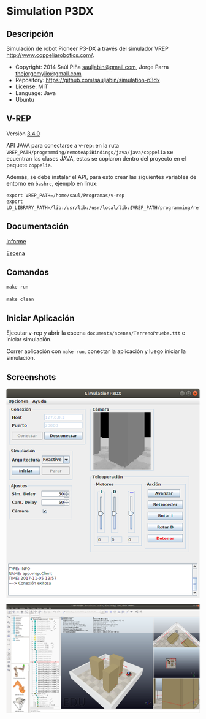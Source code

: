 Simulation P3DX
===============

Descripción
-----------
Simulación de robot Pioneer P3-DX a través del simulador VREP http://www.coppeliarobotics.com/.

- Copyright: 2014 Saúl Piña <sauljabin@gmail.com>, Jorge Parra <thejorgemylio@gmail.com>
- Repository: https://github.com/sauljabin/simulation-p3dx
- License: MIT
- Language: Java
- Ubuntu

V-REP
-----

Versión [3.4.0](http://coppeliarobotics.com/files/V-REP_PRO_EDU_V3_4_0_Linux.tar.gz)

API JAVA para conectarse a v-rep: en la ruta
`VREP_PATH/programming/remoteApiBindings/java/java/coppelia`
se ecuentran las clases JAVA, estas se copiaron dentro del proyecto en el paquete `coppelia`.

Además, se debe instalar el API, para esto crear las siguientes variables de entorno en `bashrc`, ejemplo en linux:

```
export VREP_PATH=/home/saul/Programas/v-rep
export LD_LIBRARY_PATH=/lib:/usr/lib:/usr/local/lib:$VREP_PATH/programming/remoteApiBindings/java/lib/64Bit
```

Documentación
-------------
[Informe](documents/informe)

[Escena](documents/scenes)

Comandos
--------

```
make run

make clean
```

Iniciar Aplicación
------------------

Ejecutar v-rep y abrir la escena `documents/scenes/TerrenoPrueba.ttt` e iniciar simulación.

Correr aplicación con `make run`, conectar la aplicación y luego iniciar la simulación.

Screenshots
-----------
![](documents/screenshots/screenshot-1.png)

![](documents/screenshots/screenshot-2.png)

